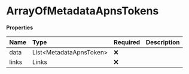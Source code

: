 # ArrayOfMetadataApnsTokens

**Properties**

| Name  | Type                      | Required | Description |
| :---- | :------------------------ | :------- | :---------- |
| data  | List\<MetadataApnsToken\> | ❌       |             |
| links | Links                     | ❌       |             |
